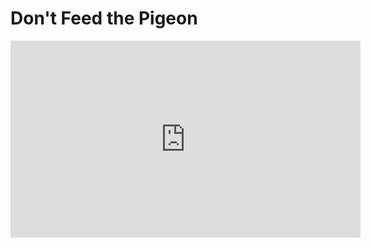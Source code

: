 # Don't Feed the Pigeon

<iframe src="https://www.facebook.com/plugins/video.php?href=https%3A%2F%2Fwww.facebook.com%2Fbrownrisdgamedev%2Fvideos%2F1533474063402011%2F&show_text=0&width=560" width="560" height="315" style="border:none;overflow:hidden" scrolling="no" frameborder="0" allowTransparency="true" allowFullScreen="true"></iframe>
